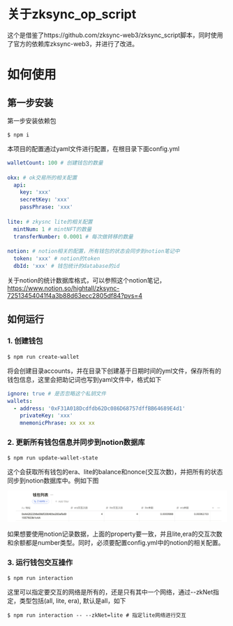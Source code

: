 # 关于zksync_op_script

这个是借鉴了https://github.com/zksync-web3/zksync_script脚本，同时使用了官方的依赖库zksync-web3，并进行了改进。

# 如何使用

## 第一步安装

第一步安装依赖包

```shell
$ npm i
```

本项目的配置通过yaml文件进行配置，在根目录下面config.yml

```yaml
walletCount: 100 # 创建钱包的数量

okx: # ok交易所的相关配置
  api:
    key: 'xxx'
    secretKey: 'xxx'
    passPhrase: 'xxx'

lite: # zkysnc lite的相关配置
  mintNum: 1 # mintNFT的数量
  transferNumber: 0.0001 # 每次做转移的数量

notion: # notion相关的配置，所有钱包的状态会同步到notion笔记中
  token: 'xxx' # notion的token
  dbId: 'xxx' # 钱包统计的database的id
```

关于notion的统计数据库格式，可以参照这个notion笔记，https://www.notion.so/hightall/zksync-72513454041f4a3b88d63ecc2805df84?pvs=4

## 如何运行

### 1. 创建钱包

```she
$ npm run create-wallet
```



将会创建目录accounts，并在目录下创建基于日期时间的yml文件，保存所有的钱包信息，这里会把助记词也写到yaml文件中，格式如下

```yaml
ignore: true # 是否忽略这个私钥文件
wallets:
  - address: '0xF31A018Dcdfdb62Dc086D68757dffBB64689E4d1'
    privateKey: 'xxx'
    mnemonicPhrase: xx xx xx

```

### 2. 更新所有钱包信息并同步到notion数据库

```shell
$ npm run update-wallet-state
```

这个会获取所有钱包的era、lite的balance和nonce(交互次数)，并把所有的状态同步到notion数据库中。例如下图

![notion数据表格](./docs/imgs/notion.png)

如果想要使用notion记录数据，上面的property要一致，并且lite,era的交互次数和余额都是number类型。同时，必须要配置config.yml中的notion的相关配置。

### 3. 运行钱包交互操作

```shell
$ npm run interaction
```

这里可以指定要交互的网络是所有的，还是只有其中一个网络，通过--zkNet指定，类型包括(all, lite, era), 默认是all，如下

```shell
$ npm run interaction -- --zkNet=lite # 指定lite网络进行交互
```

